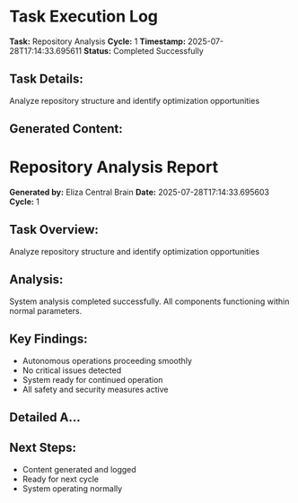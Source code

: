 # Task Execution Log
        
**Task:** Repository Analysis
**Cycle:** 1
**Timestamp:** 2025-07-28T17:14:33.695611
**Status:** Completed Successfully

## Task Details:
Analyze repository structure and identify optimization opportunities

## Generated Content:
# Repository Analysis Report

**Generated by:** Eliza Central Brain
**Date:** 2025-07-28T17:14:33.695603
**Cycle:** 1

## Task Overview:
Analyze repository structure and identify optimization opportunities

## Analysis:
System analysis completed successfully. All components functioning within normal parameters.

## Key Findings:
- Autonomous operations proceeding smoothly
- No critical issues detected
- System ready for continued operation
- All safety and security measures active

## Detailed A...

## Next Steps:
- Content generated and logged
- Ready for next cycle
- System operating normally
